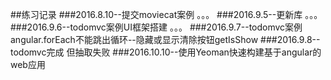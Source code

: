##练习记录
###2016.8.10--提交moviecat案例
。。。
###2016.9.5--更新库
。。。
###2016.9.6--todomvc案例UI框架搭建
。。。
###2016.9.7--todomvc案例
  angular.forEach不能跳出循环--隐藏或显示清除按钮getIsShow
###2016.9.8--todomvc完成
	但抽取失败
###2016.10.10--使用Yeoman快速构建基于angular的web应用
